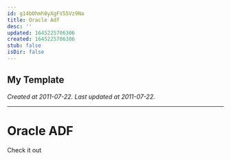 ```yaml
---
id: g14bOhmh0yXgFV55Vz9Na
title: Oracle Adf
desc: ''
updated: 1645225706306
created: 1645225706306
stub: false
isDir: false
---
```

My Template
---

_Created at 2011-07-22._
_Last updated at 2011-07-22._




---

# Oracle ADF


Check it out

